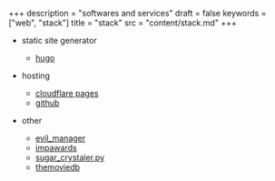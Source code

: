 +++
description = "softwares and services"
draft = false
keywords = ["web", "stack"]
title = "stack"
src = "content/stack.md"
+++

- static site generator
  - [hugo](https://gohugo.io/)

- hosting
  - [cloudflare pages](https://pages.cloudflare.com/)
  - [github](https://github.com/)

- other
  - [evil_manager](https://codeberg.org/7m45h/evil_manager)
  - [impawards](http://www.impawards.com/)
  - [sugar_crystaler.py](https://codeberg.org/7m45h/snippies/src/branch/master/sugar_crystaler.py)
  - [themoviedb](https://www.themoviedb.org/)
